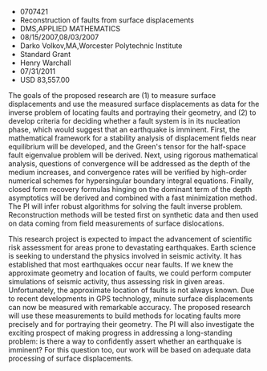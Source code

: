 
* 0707421
* Reconstruction of faults from surface displacements
* DMS,APPLIED MATHEMATICS
* 08/15/2007,08/03/2007
* Darko Volkov,MA,Worcester Polytechnic Institute
* Standard Grant
* Henry Warchall
* 07/31/2011
* USD 83,557.00

The goals of the proposed research are (1) to measure surface displacements and
use the measured surface displacements as data for the inverse problem of
locating faults and portraying their geometry, and (2) to develop criteria for
deciding whether a fault system is in its nucleation phase, which would suggest
that an earthquake is imminent. First, the mathematical framework for a
stability analysis of displacement fields near equilibrium will be developed,
and the Green's tensor for the half-space fault eigenvalue problem will be
derived. Next, using rigorous mathematical analysis, questions of convergence
will be addressed as the depth of the medium increases, and convergence rates
will be verified by high-order numerical schemes for hypersingular boundary
integral equations. Finally, closed form recovery formulas hinging on the
dominant term of the depth asymptotics will be derived and combined with a fast
minimization method. The PI will infer robust algorithms for solving the fault
inverse problem. Reconstruction methods will be tested first on synthetic data
and then used on data coming from field measurements of surface dislocations.

This research project is expected to impact the advancement of scientific risk
assessment for areas prone to devastating earthquakes. Earth science is seeking
to understand the physics involved in seismic activity. It has established that
most earthquakes occur near faults. If we knew the approximate geometry and
location of faults, we could perform computer simulations of seismic activity,
thus assessing risk in given areas. Unfortunately, the approximate location of
faults is not always known. Due to recent developments in GPS technology, minute
surface displacements can now be measured with remarkable accuracy. The proposed
research will use these measurements to build methods for locating faults more
precisely and for portraying their geometry. The PI will also investigate the
exciting prospect of making progress in addressing a long-standing problem: is
there a way to confidently assert whether an earthquake is imminent? For this
question too, our work will be based on adequate data processing of surface
displacements.
